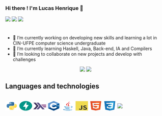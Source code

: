 ### Hi there ! I'm Lucas Henrique 👋 
   <div> 
    <a href="https://www.linkedin.com/in/lucas-henrique-03b90829a/" target="_blank"><img src="https://img.shields.io/badge/-LinkedIn-%230077B5?style=for-the-badge&logo=linkedin&logoColor=white" target="_blank"></a> 
    <a href = "mailto:hns.lucass@gmail.com"><img src="https://img.shields.io/badge/Gmail-D14836?style=for-the-badge&logo=gmail&logoColor=white"></a>
    <a href="https://www.instagram.com/lucass_hns/" target="_blank"><img src="https://img.shields.io/badge/-Instagram-%23E4405F?style=for-the-badge&logo=instagram&logoColor=white" target="_blank"></a>
   </div>

 #
 
- 🔭 I’m currently working on developing new skills and learning a lot in CIN-UFPE computer science undergraduate
- 🌱 I’m currently learning Haskell, Java, Back-end, IA and Compilers
- 👯 I’m looking to collaborate on new projects and develop with challenges

<div align="center">
   <img height="150rem" src="https://github-readme-stats.vercel.app/api?username=lucashnss&hide=jupyter%20notebook&layout=compact&langs_count=7&theme=algolia"/>
    <img height="150rem" src="https://github-readme-stats.vercel.app/api/top-langs/?username=lucashnss&hide=jupyter%20notebook&layout=compact&langs_count=7&theme=algolia"/>
</div>

<h2> Languages and technologies </h2>
<div style="display: inline_block;"><br>
  <img align="center" alt="Lucas-Python" height="30" width="40" src="https://raw.githubusercontent.com/devicons/devicon/master/icons/python/python-original.svg">
  <img align="center" alt="Lucas-Fastapi" height="30" width="40" src="https://raw.githubusercontent.com/devicons/devicon/master/icons/fastapi/fastapi-original.svg">
  <img align="center" alt="Lucas-Haskell" height="30" width="40" src="https://raw.githubusercontent.com/devicons/devicon/master/icons/haskell/haskell-original.svg">
  <img align="center" alt="Lucas-Cplusplus" height="30" width="40" src="https://raw.githubusercontent.com/devicons/devicon/master/icons/cplusplus/cplusplus-original.svg">
  <img align="center" alt="Lucas-Java" height="30" width="40" src="https://raw.githubusercontent.com/devicons/devicon/master/icons/java/java-original.svg">
   <img align="center" alt="Lucas-Java" height="30" width="40" src="https://raw.githubusercontent.com/devicons/devicon/master/icons/javascript/javascript-original.svg">
  <img align="center" alt="Lucas-HTML" height="30" width="40" src="https://raw.githubusercontent.com/devicons/devicon/master/icons/html5/html5-original.svg">
  <img align="center" alt="Lucas-CSS" height="30" width="40" src="https://raw.githubusercontent.com/devicons/devicon/master/icons/css3/css3-original.svg">
  <img align="center" src="https://img.shields.io/badge/Linux-FCC624?style=for-the-badge&logo=linux&logoColor=black"> 
</div>
  
</div>

